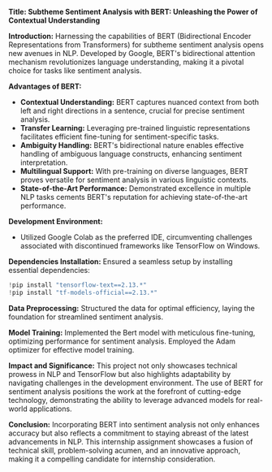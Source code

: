 **Title: Subtheme Sentiment Analysis with BERT: Unleashing the Power of Contextual Understanding**

**Introduction:**
Harnessing the capabilities of BERT (Bidirectional Encoder Representations from Transformers) for subtheme sentiment analysis opens new avenues in NLP. Developed by Google, BERT's bidirectional attention mechanism revolutionizes language understanding, making it a pivotal choice for tasks like sentiment analysis.

**Advantages of BERT:**
- **Contextual Understanding:** BERT captures nuanced context from both left and right directions in a sentence, crucial for precise sentiment analysis.
- **Transfer Learning:** Leveraging pre-trained linguistic representations facilitates efficient fine-tuning for sentiment-specific tasks.
- **Ambiguity Handling:** BERT's bidirectional nature enables effective handling of ambiguous language constructs, enhancing sentiment interpretation.
- **Multilingual Support:** With pre-training on diverse languages, BERT proves versatile for sentiment analysis in various linguistic contexts.
- **State-of-the-Art Performance:** Demonstrated excellence in multiple NLP tasks cements BERT's reputation for achieving state-of-the-art performance.

**Development Environment:**
- Utilized Google Colab as the preferred IDE, circumventing challenges associated with discontinued frameworks like TensorFlow on Windows.

**Dependencies Installation:**
Ensured a seamless setup by installing essential dependencies:
```python
!pip install "tensorflow-text==2.13.*"
!pip install "tf-models-official==2.13.*"
```

**Data Preprocessing:**
Structured the data for optimal efficiency, laying the foundation for streamlined sentiment analysis.

**Model Training:**
Implemented the Bert model with meticulous fine-tuning, optimizing performance for sentiment analysis. Employed the Adam optimizer for effective model training.

**Impact and Significance:**
This project not only showcases technical prowess in NLP and TensorFlow but also highlights adaptability by navigating challenges in the development environment. The use of BERT for sentiment analysis positions the work at the forefront of cutting-edge technology, demonstrating the ability to leverage advanced models for real-world applications.

**Conclusion:**
Incorporating BERT into sentiment analysis not only enhances accuracy but also reflects a commitment to staying abreast of the latest advancements in NLP. This internship assignment showcases a fusion of technical skill, problem-solving acumen, and an innovative approach, making it a compelling candidate for internship consideration.


